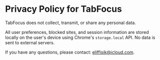 # Privacy Policy for TabFocus

TabFocus does not collect, transmit, or share any personal data.

All user preferences, blocked sites, and session information are stored locally on the user's device using Chrome's `storage.local` API. No data is sent to external servers.

If you have any questions, please contact: eliffisik@icloud.com.
